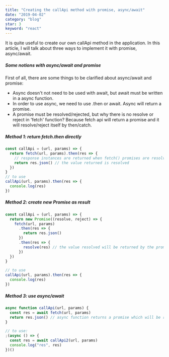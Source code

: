 ```yaml
---
title: "Creating the callApi method with promise, async/await"
date: "2019-04-02"
category: "blog"
star: 3
keyword: "react"
---
```


It is quite useful to create our own callApi method in the application. In this article, I will talk about three ways to implement it with promise, async/await.

##### Some notions with async/await and promise

First of all, there are some things to be clarified about async/await and promise:

- Async doesn't not need to be used with await, but await must be written in a async function.
- In order to use async, we need to use .then or await. Async will return a promise.
- A promise must be resolved/rejected, but why there is no resolve or reject in 'fetch' function? Because fetch api will return a promise and it will resolve/reject itself by then/catch.

##### Method 1: return fetch.then directly

```js
const callApi = (url, params) => {
  return fetch(url, params).then(res => {
    // response instances are returned when fetch() promises are resolved.
    return res.json() // the value returned is resolved
  })
}
// to use
callApi(url, params).then(res => {
  console.log(res)
})
```

##### Method 2: create new Promise as result

```js
const callApi = (url, params) => {
  return new Promise((resolve, reject) => {
    fetch(url, params)
      .then(res => {
        return res.json()
      })
      .then(res => {
        resolve(res) // the value resolved will be returned by the promise
      })
  })
}

// to use
callApi(url, params).then(res => {
  console.log(res)
})
```

##### Method 3: use async/await

```js
async function callApi(url, params) {
  const res = await fetch(url, params)
  return res.json() // async function returns a promise which will be resolved with the returned value
}

// to use:
;(async () => {
  const res = await callApi2(url, params)
  console.log("res", res)
})()
```
